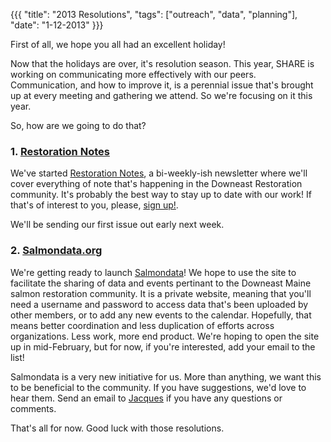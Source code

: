 {{{ 
  "title": "2013 Resolutions", 
  "tags": ["outreach", "data", "planning"], 
  "date": "1-12-2013" 
}}}

First of all, we hope you all had an excellent holiday!

Now that the holidays are over, it's resolution season. This year, SHARE is working on communicating more effectively with our peers. Communication, and how to improve it, is a perennial issue that's brought up at every meeting and gathering we attend. So we're focusing on it this year.

So, how are we going to do that?

### 1. [Restoration Notes](https://tinyletter.com/salmonhabitat)

We've started [Restoration Notes](https://tinyletter.com/salmonhabitat), a bi-weekly-ish newsletter where we'll cover everything of note that's happening in the Downeast Restoration community. It's probably the best way to stay up to date with our work! If that's of interest to you, please, [sign up!](https://tinyletter.com/salmonhabitat).

We'll be sending our first issue out early next week.

### 2. [Salmondata.org](http://salmondata.org)

We're getting ready to launch [Salmondata](http://salmondata.org)! We hope to use the site to facilitate the sharing of data and events pertinant to the Downeast Maine salmon restoration community. It is a private website, meaning that you'll need a username and password to access data that's been uploaded by other members, or to add any new events to the calendar. Hopefully, that means better coordination and less duplication of efforts across organizations. Less work, more end product. We're hoping to open the site up in mid-February, but for now, if you're interested, add your email to the list!

Salmondata is a very new initiative for us. More than anything, we want this to be beneficial to the community. If you have suggestions, we'd love to hear them. Send an email to [Jacques](mailto:jacquestardie@gmail.com) if you have any questions or comments.

That's all for now. Good luck with those resolutions.
